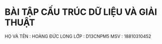 # BÀI TẬP CẤU TRÚC DỮ LIỆU VÀ GIẢI THUẬT 
HỌ VÀ TÊN : HOÀNG ĐỨC LONG
LỚP       : D13CNPM5
MSV       : 18810310452
